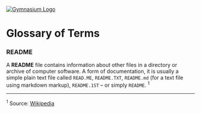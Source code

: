 [![Gymnasium Logo](https://gymnasium.github.io/glossary/img/gymnasium-logo-ko.svg)](https://thegymnasium.com)

# Glossary of Terms

### README

A **README** file contains information about other files in a directory or archive of computer software. A form of documentation, it is usually a simple plain text file called `READ.ME`, `README.TXT`, `README.md` (for a text file using markdown markup), `README.1ST` – or simply `README`.
<sup>1</sup>

---
<sup>1</sup> Source: [Wikipedia](https://en.wikipedia.org/wiki/README)
